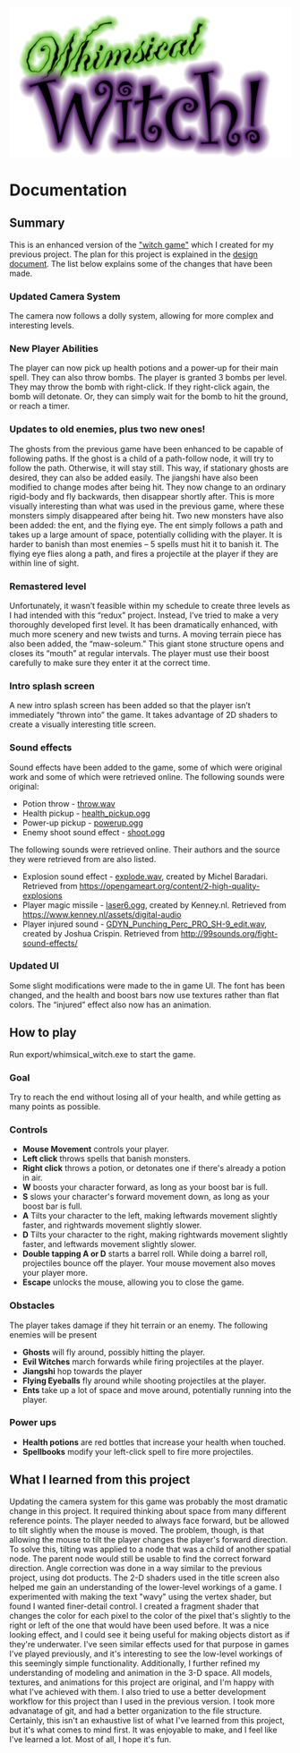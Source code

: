 ![Whimsical Witch](img/title.png)
# Documentation

## Summary
This is an enhanced version of the ["witch game"](https://github.iu.edu/aliden/WitchGame) which I created for my previous project.  The plan for this project is explained in the [design document](design_doc.pdf). 
The list below explains some of the changes that have been made.

### Updated Camera System
The camera now follows a dolly system, allowing for more complex and interesting levels.

### New Player Abilities
The player can now pick up health potions and a power-up for their main spell.  They can also throw bombs.  The player is granted 3 bombs per level.  They may throw the bomb with right-click.  If they right-click again, the bomb will detonate.  Or, they can simply wait for the bomb to hit the ground, or reach a timer.

### Updates to old enemies, plus two new ones!
The ghosts from the previous game have been enhanced to be capable of following paths.  If the ghost is a child of a path-follow node, it will try to follow the path.  Otherwise, it will stay still.  This way, if stationary ghosts are desired, they can also be added easily.
The jiangshi have also been modified to change modes after being hit.  They now change to an ordinary rigid-body and fly backwards, then disappear shortly after.  This is more visually interesting than what was used in the previous game, where these monsters simply disappeared after being hit.
Two new monsters have also been added: the ent, and the flying eye.  The ent simply follows a path and takes up a large amount of space, potentially colliding with the player.  It is harder to banish than most enemies – 5 spells must hit it to banish it.  The flying eye flies along a path, and fires a projectile at the player if they are within line of sight.

### Remastered level
Unfortunately, it wasn’t feasible within my schedule to create three levels as I had intended with this “redux” project.  Instead, I’ve tried to make a very thoroughly developed first level.  It has been dramatically enhanced, with much more scenery and new twists and turns.  A moving terrain piece has also been added, the “maw-soleum.”  This giant stone structure opens and closes its “mouth” at regular intervals.  The player must use their boost carefully to make sure they enter it at the correct time.

### Intro splash screen
A new intro splash screen has been added so that the player isn’t immediately “thrown into” the game.  It takes advantage of 2D shaders to create a visually interesting title screen.

### Sound effects
Sound effects have been added to the game, some of which were original work and some of which were retrieved online.  The following sounds were original:
* Potion throw - [throw.wav](dev/assets/audio/throw.wav)
* Health pickup - [health_pickup.ogg](dev/assets/audio/health_pickup.ogg)
* Power-up pickup - [powerup.ogg](dev/assets/audio/powerup.ogg)
* Enemy shoot sound effect - [shoot.ogg](dev/assets/audio/shoot.ogg)

The following sounds were retrieved online.  Their authors and the source they were retrieved from are also listed.
* Explosion sound effect - [explode.wav](dev/assets/audio/explode.wav), created by Michel Baradari.  Retrieved from https://opengameart.org/content/2-high-quality-explosions
* Player magic missile - [laser6.ogg](dev/assets/audio/laser6.ogg), created by Kenney.nl.  Retrieved from https://www.kenney.nl/assets/digital-audio
* Player injured sound - [GDYN_Punching_Perc_PRO_SH-9_edit.wav](dev/assets/audio/GDYN_Punching_Perc_PRO_SH%20-%209_edit.wav), created by Joshua Crispin.  Retrieved from http://99sounds.org/fight-sound-effects/

### Updated UI
Some slight modifications were made to the in game UI.  The font has been changed, and the health and boost bars now use textures rather than flat colors.  The “injured” effect also now has an animation.

## How to play
Run export/whimsical_witch.exe to start the game.

### Goal
Try to reach the end without losing all of your health, and while getting as many points as possible.

### Controls
* __Mouse Movement__ controls your player.
* __Left click__ throws spells that banish monsters.
* __Right click__ throws a potion, or detonates one if there's already a potion in air.
* __W__ boosts your character forward, as long as your boost bar is full.
* __S__ slows your character's forward movement down, as long as your boost bar is full.
* __A__ Tilts your character to the left, making leftwards movement slightly faster, and rightwards movement slightly slower.
* __D__ Tilts your character to the right, making rightwards movement slightly faster, and leftwards movement slightly slower.
* __Double tapping A or D__ starts a barrel roll.  While doing a barrel roll, projectiles bounce off the player.  Your mouse movement also moves your player more.
* __Escape__ unlocks the mouse, allowing you to close the game.

### Obstacles
The player takes damage if they hit terrain or an enemy.  The following enemies will be present
* __Ghosts__ will fly around, possibly hitting the player.
* __Evil Witches__ march forwards while firing projectiles at the player.
* __Jiangshi__ hop towards the player
* __Flying Eyeballs__ fly around while shooting projectiles at the player.
* __Ents__ take up a lot of space and move around, potentially running into the player.

### Power ups
* __Health potions__ are red bottles that increase your health when touched.
* __Spellbooks__ modify your left-click spell to fire more projectiles.

## What I learned from this project
Updating the camera system for this game was probably the most dramatic change in this project.  It required thinking about space from many different reference points.  The player needed to always face forward, but be allowed to tilt slightly when the mouse is moved.  The problem, though, is that allowing the mouse to tilt the player changes the player's forward direction.  To solve this, tilting was applied to a node that was a child of another spatial node.  The parent node would still be usable to find the correct forward direction.  Angle correction was done in a way similar to the previous project, using dot products.
The 2-D shaders used in the title screen also helped me gain an understanding of the lower-level workings of a game.  I experimented with making the text "wavy" using the vertex shader, but found I wanted finer-detail control.  I created a fragment shader that changes the color for each pixel to the color of the pixel that's slightly to the right or left of the one that would have been used before.  It was a nice looking effect, and I could see it being useful for making objects distort as if they're underwater.  I've seen similar effects used for that purpose in games I've played previously, and it's interesting to see the low-level workings of this seemingly simple functionality.
Additionally, I further refined my understanding of modeling and animation in the 3-D space.  All models, textures, and animations for this project are original, and I'm happy with what I've achieved with them.
I also tried to use a better development workflow for this project than I used in the previous version.  I took more advanatage of git, and had a better organization to the file structure.
Certainly, this isn't an exhaustive list of what I've learned from this project, but it's what comes to mind first.  It was enjoyable to make, and I feel like I've learned a lot.  Most of all, I hope it's fun.